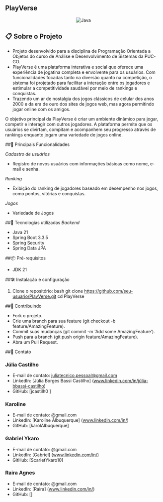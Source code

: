 ## PlayVerse

<div align="center">

![Java](https://img.shields.io/badge/Java-21-orange)

</div>

## 📋 Sobre o Projeto
* Projeto desenvolvido para a disciplina de Programação Orientada a Objetos do curso de Análise e Desenvolvimento de Sistemas da PUC-GO.
* PlayVerse é uma plataforma interativa e social que oferece uma experiência de jogatina completa e envolvente para os usuários. Com funcionalidades focadas tanto na diversão quanto na competição, o sistema foi projetado para facilitar a interação entre os jogadores e estimular a competitividade saudável por meio de rankings e conquistas.
* Trazendo um ar de nostalgia dos jogos clássicos de celular dos anos 2000 e da era de ouro dos sites de jogos web, mas agora permitindo jogar online com os amigos.

O objetivo principal da PlayVerse é criar um ambiente dinâmico para jogar, competir e interagir com outros jogadores. 
A plataforma permite que os usuários se divirtam, compitam e acompanhem seu progresso através de rankings enquanto jogam uma variedade de jogos online.

##🌟 Principais Funcionalidades

*Cadastro de usuários*
- Registro de novos usuários com informações básicas como nome, e-mail e senha.
  
*Ranking*
- Exibição do ranking de jogadores baseado em desempenho nos jogos, como pontos, vitórias e conquistas.

*Jogos*
- Variedade de Jogos

##🚀 Tecnologias utilizadas
*Backend*
- Java 21
- Spring Boot 3.3.5
- Spring Security
- Spring Data JPA

##📦 Pré-requisitos
 - JDK 21

##🛠 Instalação e configuração
1. Clone o repositório:
   bash
  git clone https://github.com/seu-usuario/PlayVerse.git
  cd PlayVerse

##🤝 Contribuindo
- Fork o projeto.
- Crie uma branch para sua feature (git checkout -b feature/AmazingFeature).
- Commit suas mudanças (git commit -m 'Add some AmazingFeature').
- Push para a branch (git push origin feature/AmazingFeature).
- Abra um Pull Request.

##📧 Contato

### Júlia Castilho
- E-mail de contato: juliatecnico.pessoal@gmail.com
- LinkedIn: [Júlia Borges Bassi Castilho] (www.linkedin.com/in/júlia-bbassi-castilho)
- GitHub: [jcastilh0 ]

### Karoline
- E-mail de contato: @gmail.com
- LinkedIn: [Karoline Albuquerque] (www.linkedin.com/in/)
- GitHub: [karolAlbuquerque]

### Gabriel Ykaro
- E-mail de contato: @gmail.com
- LinkedIn: [Gabriel] (www.linkedin.com/in/)
- GitHub: [ScarletYkaro10]

### Raira Agnes
- E-mail de contato: @gmail.com
- LinkedIn: [Raira] (www.linkedin.com/in/)
- GitHub: []





